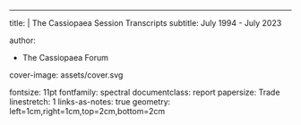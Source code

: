 ---
title: |
    The Cassiopaea Session Transcripts
subtitle: July 1994 - July 2023

author:
- The Cassiopaea Forum

cover-image: assets/cover.svg

fontsize: 11pt
fontfamily: spectral
documentclass: report
papersize: Trade
linestretch: 1
links-as-notes: true
geometry: left=1cm,right=1cm,top=2cm,bottom=2cm